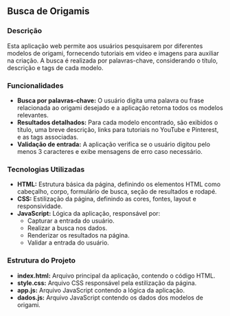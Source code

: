 ## **Busca de Origamis**

### **Descrição**

Esta aplicação web permite aos usuários pesquisarem por diferentes modelos de origami, fornecendo tutoriais em vídeo e imagens para auxiliar na criação. A busca é realizada por palavras-chave, considerando o título, descrição e tags de cada modelo.

### **Funcionalidades**

- **Busca por palavras-chave:** O usuário digita uma palavra ou frase relacionada ao origami desejado e a aplicação retorna todos os modelos relevantes.
- **Resultados detalhados:** Para cada modelo encontrado, são exibidos o título, uma breve descrição, links para tutoriais no YouTube e Pinterest, e as tags associadas.
- **Validação de entrada:** A aplicação verifica se o usuário digitou pelo menos 3 caracteres e exibe mensagens de erro caso necessário.

### **Tecnologias Utilizadas**

- **HTML:** Estrutura básica da página, definindo os elementos HTML como cabeçalho, corpo, formulário de busca, seção de resultados e rodapé.
- **CSS:** Estilização da página, definindo as cores, fontes, layout e responsividade.
- **JavaScript:** Lógica da aplicação, responsável por:
    - Capturar a entrada do usuário.
    - Realizar a busca nos dados.
    - Renderizar os resultados na página.
    - Validar a entrada do usuário.

### **Estrutura do Projeto**

- **index.html:** Arquivo principal da aplicação, contendo o código HTML.
- **style.css:** Arquivo CSS responsável pela estilização da página.
- **app.js:** Arquivo JavaScript contendo a lógica da aplicação.
- **dados.js:** Arquivo JavaScript contendo os dados dos modelos de origami.
